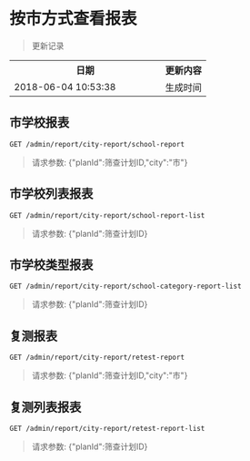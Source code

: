 # 按市方式查看报表

> 更新记录

<table>
    <tr>
        <th style="width:250px;">日期</th>
        <th>更新内容</th>
    </tr>
    <tr>
        <td>2018-06-04 10:53:38</td>
        <td>生成时间</td>
    </tr>
</table>

## 市学校报表

```
GET /admin/report/city-report/school-report
```

> 请求参数: {"planId":筛查计划ID,"city":"市"}

## 市学校列表报表

```
GET /admin/report/city-report/school-report-list
```

> 请求参数: {"planId":筛查计划ID}

## 市学校类型报表

```
GET /admin/report/city-report/school-category-report-list
```

> 请求参数: {"planId":筛查计划ID}


## 复测报表

```
GET /admin/report/city-report/retest-report
```

> 请求参数: {"planId":筛查计划ID,"city":"市"}

## 复测列表报表

```
GET /admin/report/city-report/retest-report-list
```

> 请求参数: {"planId":筛查计划ID}